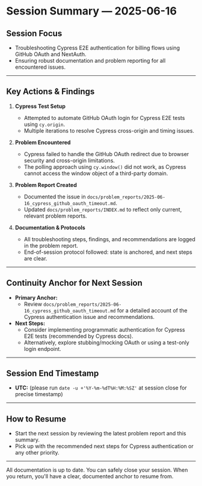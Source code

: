 # Session Summary — 2025-06-16

## Session Focus
- Troubleshooting Cypress E2E authentication for billing flows using GitHub OAuth and NextAuth.
- Ensuring robust documentation and problem reporting for all encountered issues.

---

## Key Actions & Findings
1. **Cypress Test Setup**
   - Attempted to automate GitHub OAuth login for Cypress E2E tests using `cy.origin`.
   - Multiple iterations to resolve Cypress cross-origin and timing issues.

2. **Problem Encountered**
   - Cypress failed to handle the GitHub OAuth redirect due to browser security and cross-origin limitations.
   - The polling approach using `cy.window()` did not work, as Cypress cannot access the window object of a third-party domain.

3. **Problem Report Created**
   - Documented the issue in `docs/problem_reports/2025-06-16_cypress_github_oauth_timeout.md`.
   - Updated `docs/problem_reports/INDEX.md` to reflect only current, relevant problem reports.

4. **Documentation & Protocols**
   - All troubleshooting steps, findings, and recommendations are logged in the problem report.
   - End-of-session protocol followed: state is anchored, and next steps are clear.

---

## Continuity Anchor for Next Session
- **Primary Anchor:**  
  - Review `docs/problem_reports/2025-06-16_cypress_github_oauth_timeout.md` for a detailed account of the Cypress authentication issue and recommendations.
- **Next Steps:**  
  - Consider implementing programmatic authentication for Cypress E2E tests (recommended by Cypress docs).
  - Alternatively, explore stubbing/mocking OAuth or using a test-only login endpoint.

---

## Session End Timestamp
- **UTC:** (please run `date -u +'%Y-%m-%dT%H:%M:%SZ'` at session close for precise timestamp)

---

## How to Resume
- Start the next session by reviewing the latest problem report and this summary.
- Pick up with the recommended next steps for Cypress authentication or any other priority.

---

All documentation is up to date. You can safely close your session. When you return, you'll have a clear, documented anchor to resume from. 